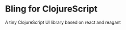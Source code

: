 Bling for ClojureScript
=======================

A tiny ClojureScript UI library based on react and reagant
